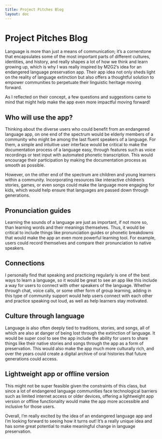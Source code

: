 ```yaml
---
title: Project Pitches Blog
layout: doc
---
```


# Project Pitches Blog

Language is more than just a means of communication; it’s a cornerstone that encapsulates some of the most important parts of different cultures, identities, and history, and really shapes a lot of how we think and learn growing up, which is why I was really inspired by M2G2’s idea for an endangered language preservation app. Their app idea not only sheds light on the reality of language extinction but also offers a thoughtful solution to empower communities to perpetuate their linguistic heritage moving forward.

As I reflected on their concept, a few questions and suggestions came to mind that might help make the app even more impactful moving forward!

## Who will use the app?

Thinking about the diverse users who could benefit from an endangered language app, on one end of the spectrum would be elderly members of a community who might be among the last fluent speakers of a language. For them, a simple and intuitive user interface would be critical to make the documentation process of a language easy, through features such as voice recordings or text input with automated phonetic transcription. This would encourage their participation by making the documentation process as smooth as possible.

However, on the other end of the spectrum are children and young learners within a community. Incorporating resources like interactive children’s stories, games, or even songs could make the language more engaging for kids, which would help ensure that languages are passed down through generations.

## Pronunciation guides

Learning the sounds of a language are just as important, if not more so, than learning words and their meanings themselves. Thus, it would be critical to include things like pronunciation guides or phonetic breakdowns that would make the app an even more powerful learning tool. For example, users could record themselves and compare their pronunciation to native speakers.

## Connections

I personally find that speaking and practicing regularly is one of the best ways to learn a language, so it would be great to see an app like this include a way for users to connect with other speakers of the language. Whether through chat, voice calls, or some other form of group learning, adding in this type of community support would help users connect with each other and practice speaking out loud, as well as help learners stay motivated.

## Culture through language

Language is also often deeply tied to traditions, stories, and songs, all of which are also at danger of being lost through the extinction of language. It would be super cool to see the app include the ability for users to share things like their native stories and songs through the app as a form of preservation. This would also make the app much more culturally rich, and over the years could create a digital archive of oral histories that future generations could access.

## Lightweight app or offline version

This might not be super feasible given the constraints of this class, but since a lot of endangered language communities face technological barriers such as limited internet access or older devices, offering a lightweight app version or offline functionality would make the app more accessible and inclusive for those users.

Overall, I’m really excited by the idea of an endangered language app and I’m looking forward to seeing how it turns out! It’s a really unique idea and has some great potential to make meaningful change in language preservation.
